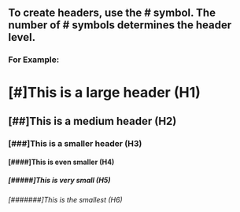 ## To create headers, use the # symbol. The number of # symbols determines the header level.
### For Example: 
# [#]This is a large header (H1)
## [##]This is a medium header (H2) 
### [###]This is a smaller header (H3)
#### [####]This is even smaller (H4)
##### [#####]This is very small (H5)
###### [#######]This is the smallest (H6)
 
